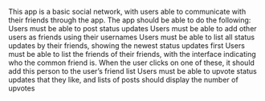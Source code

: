 This app is a basic social network, with users able to communicate with their friends through the app. The app should be able to do the following:
Users must be able to post status updates 
Users must be able to add other users as friends using their usernames
Users must be able to list all status updates by their friends, showing the newest status updates first
Users must be able to list the friends of their friends, with the interface indicating who the common friend is. When the user clicks on one of these, it should add this person to the user’s friend list
Users must be able to upvote status updates that they like, and lists of posts should display the number of upvotes

